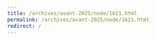 ```yaml
---
title: /archives/avant-2025/node/1621.html
permalink: /archives/avant-2025/node/1621.html
redirect: /
---
```

